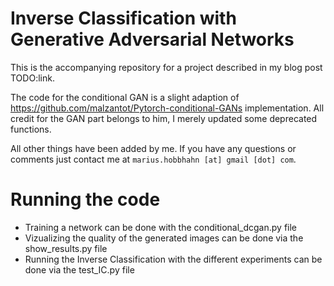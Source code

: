# Inverse Classification with Generative Adversarial Networks

This is the accompanying repository for a project described in my blog post TODO:link.

The code for the conditional GAN is a slight adaption of https://github.com/malzantot/Pytorch-conditional-GANs implementation. All credit for the GAN part belongs to him, I merely updated some deprecated functions. 

All other things have been added by me. If you have any questions or comments just contact me at `marius.hobbhahn [at] gmail [dot] com`. 

# Running the code

- Training a network can be done with the conditional_dcgan.py file
- Vizualizing the quality of the generated images can be done via the show_results.py file
- Running the Inverse Classification with the different experiments can be done via the test_IC.py file
